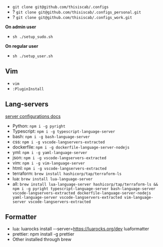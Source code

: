 - `git clone git@github.com/thisiscab/.configs`
- ? `git clone git@github.com/thisiscab/.configs_personal.git`
- ? `git clone git@github.com/thisiscab/.configs_work.git`

**On admin user**

- `sh ./setup_sudo.sh`

**On regular user**

- `sh ./setup_user.sh`

## Vim

- `vim`
- `:PluginInstall`

## Lang-servers

[server configurations docs](https://github.com/neovim/nvim-lspconfig/blob/master/doc/server_configurations.md)

- Python: `npm i -g pyright`
- Typescript: `npm i -g typescript-language-server`
- bash: `npm i -g bash-language-server`
- css: `npm i -g vscode-langservers-extracted`
- dockerfile: `npm i -g dockerfile-language-server-nodejs`
- yml: `npm i -g yaml-language-server`
- json: `npm i -g vscode-langservers-extracted`
- vim: `npm i -g vim-language-server`
- html: `npm i -g vscode-langservers-extracted`
- terraform: `brew install hashicorp/tap/terraform-ls`
- lua: `brew install lua-language-server`
- all: `brew install lua-language-server hashicorp/tap/terraform-ls && npm i -g pyright typescript-language-server bash-language-server vscode-langservers-extracted dockerfile-language-server-nodejs yaml-language-server vscode-langservers-extracted vim-language-server vscode-langservers-extracted`

## Formatter

- lua: luarocks install --server=https://luarocks.org/dev luaformatter
- prettier: npm install -g prettier
- Other installed through brew


